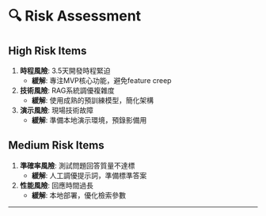 # 🔍 Risk Assessment

## High Risk Items
1. **時程風險**: 3.5天開發時程緊迫
   - **緩解**: 專注MVP核心功能，避免feature creep
2. **技術風險**: RAG系統調優複雜度
   - **緩解**: 使用成熟的預訓練模型，簡化架構
3. **演示風險**: 現場技術故障
   - **緩解**: 準備本地演示環境，預錄影備用

## Medium Risk Items  
1. **準確率風險**: 測試問題回答質量不達標
   - **緩解**: 人工調優提示詞，準備標準答案
2. **性能風險**: 回應時間過長
   - **緩解**: 本地部署，優化檢索參數

---
